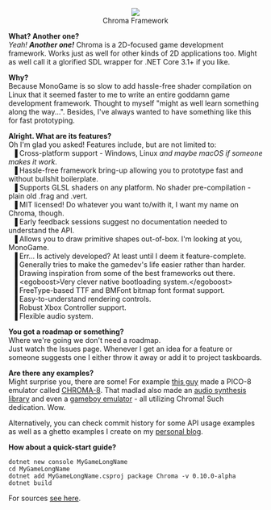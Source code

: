 <p align="center"><img src="https://img.vddcore.eu/AnSrjXY.png"></img><br>Chroma Framework</p>

**What? Another one?**  
*Yeah!* ***Another one!*** Chroma is a 2D-focused game development framework. Works just as well for other kinds of 2D applications too. Might as well call it a glorified SDL wrapper for .NET Core 3.1+ if you like.

**Why?**  
Because MonoGame is so slow to add hassle-free shader compilation on Linux that it seemed faster to me to write an entire goddamn game development framework. Thought to myself "might as well learn something along the way...". Besides, I've always wanted to have something like this for fast prototyping.

**Alright. What are its features?**  
Oh I'm glad you asked! Features include, but are not limited to:  
&nbsp; ▐ Cross-platform support - Windows, Linux *and maybe macOS if someone makes it work*.  
&nbsp; ▐ Hassle-free framework bring-up allowing you to prototype fast and without bullshit boilerplate.  
&nbsp; ▐ Supports GLSL shaders on any platform. No shader pre-compilation - plain old .frag and .vert.  
&nbsp; ▐ MIT licensed! Do whatever you want to/with it, I want my name on Chroma, though.  
&nbsp; ▐ Early feedback sessions suggest no documentation needed to understand the API.  
&nbsp; ▐ Allows you to draw primitive shapes out-of-box. I'm looking at you, MonoGame.  
&nbsp; ▐ Err... Is actively developed? At least until I deem it feature-complete.  
&nbsp; ▐ Generally tries to make the gamedev's life easier rather than harder.  
&nbsp; ▐ Drawing inspiration from some of the best frameworks out there.  
&nbsp; ▐ <egoboost\>Very clever native bootloading system.</egoboost\>  
&nbsp; ▐ FreeType-based TTF and BMFont bitmap font format support.  
&nbsp; ▐ Easy-to-understand rendering controls.  
&nbsp; ▐ Robust Xbox Controller support.  
&nbsp; ▐ Flexible audio system.  

**You got a roadmap or something?**  
Where we're going we don't need a roadmap.  
Just watch the Issues page. Whenever I get an idea for a feature or someone suggests one I either throw it away or add it to project taskboards.

**Are there any examples?**  
Might surprise you, there are some! For example [this guy](https://github.com/Hacktix) made a PICO-8 emulator called [CHROMA-8](https://github.com/Hacktix/CHROMA-8). That madlad also made an [audio synthesis library](https://github.com/Hacktix/ChromaSynth) and even a [gameboy emulator](https://github.com/Hacktix/ChromaBoy) - all utilizing Chroma! Such dedication. Wow. 

Alternatively, you can check commit history for some API usage examples as well as a ghetto examples I create on my [personal blog](https://vddcore.eu/chroma-docs).

**How about a quick-start guide?**  
```
dotnet new console MyGameLongName
cd MyGameLongName
dotnet add MyGameLongName.csproj package Chroma -v 0.10.0-alpha
dotnet build
```
For sources [see here](https://vddcore.eu/chroma-docs/chroma-creating-an-empty-project).


